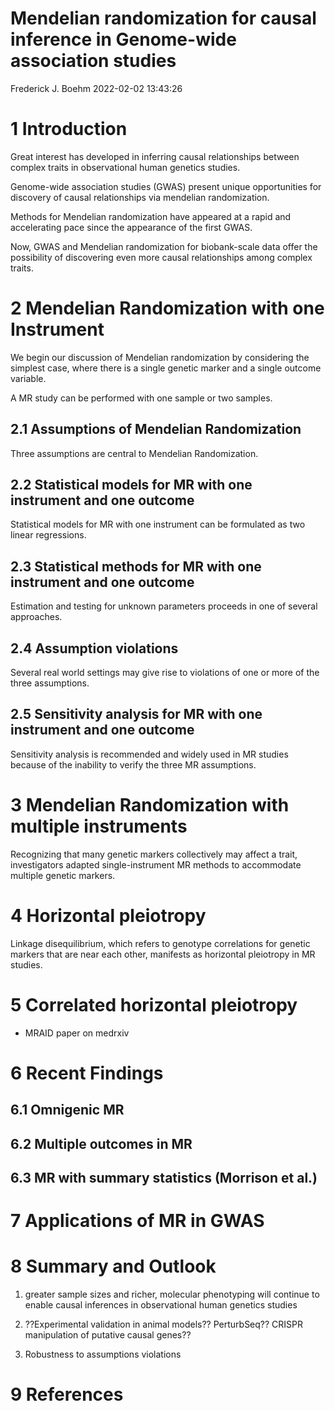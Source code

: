 Mendelian randomization for causal inference in Genome-wide association
studies
================
Frederick J. Boehm
2022-02-02 13:43:26

# 1 Introduction

Great interest has developed in inferring causal relationships between
complex traits in observational human genetics studies.

Genome-wide association studies (GWAS) present unique opportunities for
discovery of causal relationships via mendelian randomization.

Methods for Mendelian randomization have appeared at a rapid and
accelerating pace since the appearance of the first GWAS.

Now, GWAS and Mendelian randomization for biobank-scale data offer the
possibility of discovering even more causal relationships among complex
traits.

# 2 Mendelian Randomization with one Instrument

We begin our discussion of Mendelian randomization by considering the
simplest case, where there is a single genetic marker and a single
outcome variable.

A MR study can be performed with one sample or two samples.

## 2.1 Assumptions of Mendelian Randomization

Three assumptions are central to Mendelian Randomization.

## 2.2 Statistical models for MR with one instrument and one outcome

Statistical models for MR with one instrument can be formulated as two
linear regressions.

## 2.3 Statistical methods for MR with one instrument and one outcome

Estimation and testing for unknown parameters proceeds in one of several
approaches.

## 2.4 Assumption violations

Several real world settings may give rise to violations of one or more
of the three assumptions.

## 2.5 Sensitivity analysis for MR with one instrument and one outcome

Sensitivity analysis is recommended and widely used in MR studies
because of the inability to verify the three MR assumptions.

# 3 Mendelian Randomization with multiple instruments

Recognizing that many genetic markers collectively may affect a trait,
investigators adapted single-instrument MR methods to accommodate
multiple genetic markers.

# 4 Horizontal pleiotropy

Linkage disequilibrium, which refers to genotype correlations for
genetic markers that are near each other, manifests as horizontal
pleiotropy in MR studies.

# 5 Correlated horizontal pleiotropy

-   MRAID paper on medrxiv

# 6 Recent Findings

## 6.1 Omnigenic MR

## 6.2 Multiple outcomes in MR

## 6.3 MR with summary statistics (Morrison et al.)

# 7 Applications of MR in GWAS

# 8 Summary and Outlook

1.  greater sample sizes and richer, molecular phenotyping will continue
    to enable causal inferences in observational human genetics studies

2.  ??Experimental validation in animal models?? PerturbSeq?? CRISPR
    manipulation of putative causal genes??

3.  Robustness to assumptions violations

# 9 References
